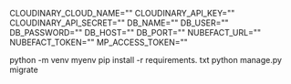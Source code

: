 CLOUDINARY_CLOUD_NAME=""
CLOUDINARY_API_KEY=""
CLOUDINARY_API_SECRET=""
DB_NAME=""
DB_USER=""
DB_PASSWORD=""
DB_HOST=""
DB_PORT=""
NUBEFACT_URL=""
NUBEFACT_TOKEN=""
MP_ACCESS_TOKEN=""

python -m venv myenv
pip install -r requirements. txt
python manage.py migrate
